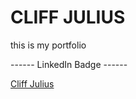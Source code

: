 <head>
<title>CLIFF JULIUS PORTFOLIO</title>
</head>
<body>

<h1>CLIFF JULIUS</h1>
<p>this is my portfolio</p>











------ LinkedIn Badge ------
<script src="https://platform.linkedin.com/badges/js/profile.js" async defer type="text/javascript"></script>
<div class="badge-base LI-profile-badge" data-locale="en_US" data-size="medium" data-theme="dark" data-type="VERTICAL" data-vanity="cliffjulius" data-version="v1"><a class="badge-base__link LI-simple-link" href="https://my.linkedin.com/in/cliffjulius?trk=profile-badge">Cliff Julius</a></div>

</body>
